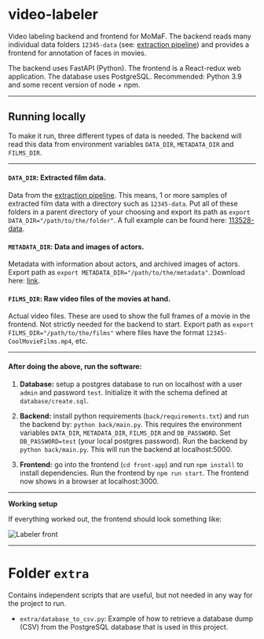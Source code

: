 # video-labeler

Video labeling backend and frontend for MoMaF. The backend reads many individual data folders `12345-data` (see: [extraction pipeline](https://github.com/MoMaF/facerec/tree/develop)) and provides a frontend for annotation of faces in movies.

The backend uses FastAPI (Python). The frontend is a React-redux web application. The database uses PostgreSQL. Recommended: Python 3.9 and some recent version of node + npm.

___

## Running locally

To make it run, three different types of data is needed. The backend will read this data from environment variables `DATA_DIR`, `METADATA_DIR` and `FILMS_DIR`.

___

#### `DATA_DIR`: Extracted film data.

Data from the [extraction pipeline](https://github.com/MoMaF/facerec/tree/develop). This means, 1 or more samples of extracted film data with a directory such as `12345-data`. Put all of these folders in a parent directory of your choosing and export its path as `export DATA_DIR="/path/to/the/folder"`. A full example can be found here: [113528-data](https://drive.google.com/file/d/1DjILPXwae9GcKkzVusGcwMTGNx0DlXzm/view?usp=sharing).

#### `METADATA_DIR`: Data and images of actors.

Metadata with information about actors, and archived images of actors. Export path as `export METADATA_DIR="/path/to/the/metadata"`. Download here: [link](https://drive.google.com/file/d/1Z0uWKCI0mqF9YmhAJiYZkSEP4WRMoY5X/view?usp=sharing).

#### `FILMS_DIR`: Raw video files of the movies at hand.

Actual video files. These are used to show the full frames of a movie in the frontend. Not strictly needed for the backend to start. Export path as `export FILMS_DIR="/path/to/the/films"` where files have the format `12345-CoolMovieFilms.mp4`, etc.

___

#### After doing the above, run the software:

1. **Database:** setup a postgres database to run on localhost with a user `admin` and password `test`. Initialize it with the schema defined at `database/create.sql`.

2. **Backend:** install python requirements (`back/requirements.txt`) and run the backend by: `python back/main.py`. This requires the environment variables `DATA_DIR`, `METADATA_DIR`, `FILMS_DIR` and `DB_PASSWORD`. Set `DB_PASSWORD=test` (your local postgres password). Run the backend by `python back/main.py`. This will run the backend at localhost:5000.

3. **Frontend:** go into the frontend (`cd front-app`) and run `npm install` to install dependencies. Run the frontend by `npm run start`. The frontend now shows in a browser at localhost:3000.

___

**Working setup**

If everything worked out, the frontend should look something like:

![Labeler front](https://gist.githubusercontent.com/ekreutz/249a6cbe4203194e66b846057f6415bf/raw/labeler_main.png)

___

# Folder `extra`

Contains independent scripts that are useful, but not needed in any way for the project to run.

- `extra/database_to_csv.py`: Example of how to retrieve a database dump (CSV) from the PostgreSQL database that is used in this project.
